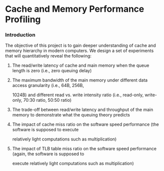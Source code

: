 # Cache and Memory Performance Profiling

### Introduction

The objective of this project is to gain deeper understanding of cache and memory hierarchy in modern computers. We design a set of experiments that will quantitatively reveal the following:

1. The read/write latency of cache and main memory when the queue length is zero (i.e., zero queuing delay)

2. The maximum bandwidth of the main memory under different data access granularity (i.e., 64B, 256B,

   1024B) and different read vs. write intensity ratio (i.e., read-only, write-only, 70:30 ratio, 50:50 ratio)

3. The trade-off between read/write latency and throughput of the main memory to demonstrate what the queuing theory predicts

4. The impact of cache miss ratio on the software speed performance (the software is supposed to execute

   relatively light computations such as multiplication)

5. The impact of TLB table miss ratio on the software speed performance (again, the software is supposed to

   execute relatively light computations such as multiplication)